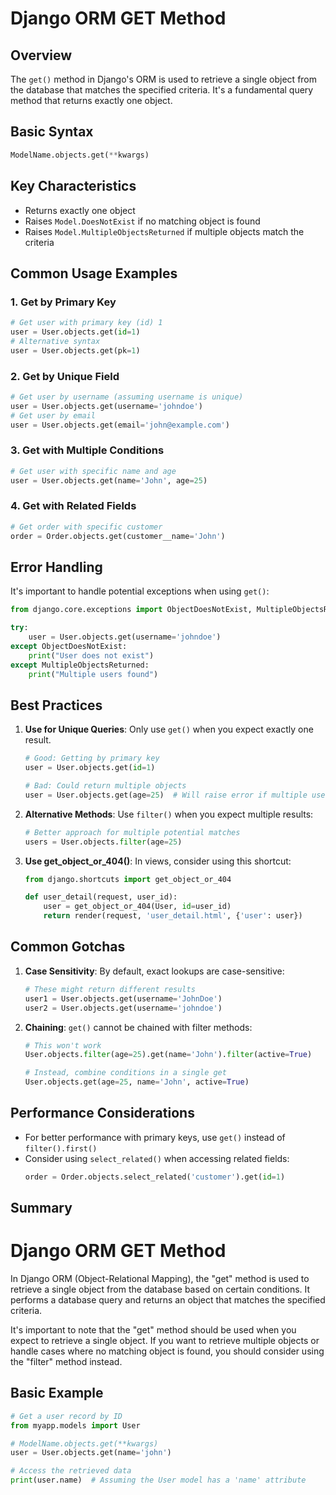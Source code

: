 # Django ORM GET Method

## Overview
The `get()` method in Django's ORM is used to retrieve a single object from the database that matches the specified criteria. It's a fundamental query method that returns exactly one object.

## Basic Syntax
```python
ModelName.objects.get(**kwargs)
```

## Key Characteristics
- Returns exactly one object
- Raises `Model.DoesNotExist` if no matching object is found
- Raises `Model.MultipleObjectsReturned` if multiple objects match the criteria

## Common Usage Examples

### 1. Get by Primary Key
```python
# Get user with primary key (id) 1
user = User.objects.get(id=1)
# Alternative syntax
user = User.objects.get(pk=1)
```

### 2. Get by Unique Field
```python
# Get user by username (assuming username is unique)
user = User.objects.get(username='johndoe')
# Get user by email
user = User.objects.get(email='john@example.com')
```

### 3. Get with Multiple Conditions
```python
# Get user with specific name and age
user = User.objects.get(name='John', age=25)
```

### 4. Get with Related Fields
```python
# Get order with specific customer
order = Order.objects.get(customer__name='John')
```

## Error Handling

It's important to handle potential exceptions when using `get()`:

```python
from django.core.exceptions import ObjectDoesNotExist, MultipleObjectsReturned

try:
    user = User.objects.get(username='johndoe')
except ObjectDoesNotExist:
    print("User does not exist")
except MultipleObjectsReturned:
    print("Multiple users found")
```

## Best Practices

1. **Use for Unique Queries**: Only use `get()` when you expect exactly one result.
   ```python
   # Good: Getting by primary key
   user = User.objects.get(id=1)
   
   # Bad: Could return multiple objects
   user = User.objects.get(age=25)  # Will raise error if multiple users are 25
   ```

2. **Alternative Methods**: Use `filter()` when you expect multiple results:
   ```python
   # Better approach for multiple potential matches
   users = User.objects.filter(age=25)
   ```

3. **Use get_object_or_404()**: In views, consider using this shortcut:
   ```python
   from django.shortcuts import get_object_or_404
   
   def user_detail(request, user_id):
       user = get_object_or_404(User, id=user_id)
       return render(request, 'user_detail.html', {'user': user})
   ```

## Common Gotchas

1. **Case Sensitivity**: By default, exact lookups are case-sensitive:
   ```python
   # These might return different results
   user1 = User.objects.get(username='JohnDoe')
   user2 = User.objects.get(username='johndoe')
   ```

2. **Chaining**: `get()` cannot be chained with filter methods:
   ```python
   # This won't work
   User.objects.filter(age=25).get(name='John').filter(active=True)
   
   # Instead, combine conditions in a single get
   User.objects.get(age=25, name='John', active=True)
   ```

## Performance Considerations


- For better performance with primary keys, use `get()` instead of `filter().first()`
- Consider using `select_related()` when accessing related fields:
  ```python
  order = Order.objects.select_related('customer').get(id=1)
  ```


## Summary

# Django ORM GET Method

In Django ORM (Object-Relational Mapping), the "get" method is used to retrieve a single object from the database based on certain conditions. It performs a database query and returns an object that matches the specified criteria.

It's important to note that the "get" method should be used when you expect to retrieve a single object. If you want to retrieve multiple objects or handle cases where no matching object is found, you should consider using the "filter" method instead.

## Basic Example

```python
# Get a user record by ID
from myapp.models import User

# ModelName.objects.get(**kwargs)
user = User.objects.get(name='john')

# Access the retrieved data
print(user.name)  # Assuming the User model has a 'name' attribute
```
